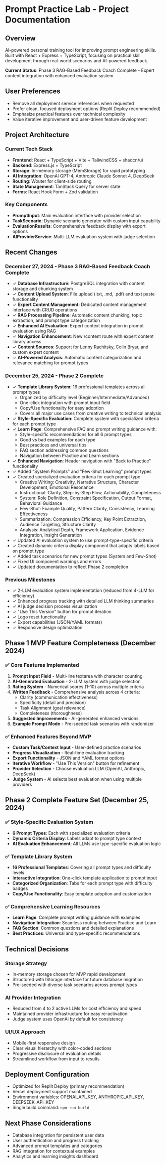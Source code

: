 # Prompt Practice Lab - Project Documentation

## Overview
AI-powered personal training tool for improving prompt engineering skills. Built with React + Express + TypeScript, focusing on practical skill development through real-world scenarios and AI-powered feedback.

**Current Status**: Phase 3 RAG-Based Feedback Coach Complete - Expert content integration with enhanced evaluation system

## User Preferences
- Remove all deployment service references when requested
- Prefer clean, focused deployment options (Replit Deploy recommended)
- Emphasize practical features over technical complexity
- Value iterative improvement and user-driven feature development

## Project Architecture

### Current Tech Stack
- **Frontend**: React + TypeScript + Vite + TailwindCSS + shadcn/ui
- **Backend**: Express.js + TypeScript
- **Storage**: In-memory storage (MemStorage) for rapid prototyping
- **AI Integration**: OpenAI GPT-4, Anthropic Claude Sonnet 4, DeepSeek
- **Routing**: Wouter for client-side routing
- **State Management**: TanStack Query for server state
- **Forms**: React Hook Form + Zod validation

### Key Components
- **PromptInput**: Main evaluation interface with provider selection
- **TaskScenario**: Dynamic scenario generator with custom input capability
- **EvaluationResults**: Comprehensive feedback display with export options
- **AIProviderService**: Multi-LLM evaluation system with judge selection

## Recent Changes

### December 27, 2024 - Phase 3 RAG-Based Feedback Coach Complete
- ✓ **Database Infrastructure**: PostgreSQL integration with content storage and chunking system
- ✓ **Content Upload System**: File upload (.txt, .md, .pdf) and text paste functionality
- ✓ **Expert Content Management**: Dedicated content management interface with CRUD operations
- ✓ **RAG Processing Pipeline**: Automatic content chunking, topic extraction, and prompt type categorization
- ✓ **Enhanced AI Evaluation**: Expert context integration in prompt evaluation using RAG
- ✓ **Navigation Enhancement**: New /content route with expert content library access
- ✓ **Content Sources**: Support for Lenny Rachitsky, Colin Bryar, and custom expert content
- ✓ **AI-Powered Analysis**: Automatic content categorization and relevance matching for prompt types

### December 25, 2024 - Phase 2 Complete
- ✓ **Template Library System**: 16 professional templates across all prompt types
  - Organized by difficulty level (Beginner/Intermediate/Advanced)
  - One-click integration with prompt input field
  - Copy/Use functionality for easy adoption
  - Covers all major use cases from creative writing to technical analysis
- ✓ **Style-Specific Evaluation**: Complete system with specialized criteria for each prompt type
- ✓ **Learn Page**: Comprehensive FAQ and prompt writing guidance with:
  - Style-specific recommendations for all 6 prompt types
  - Good vs bad examples for each type
  - Best practices and universal tips
  - FAQ section addressing common questions
  - Navigation between Practice and Learn sections
- ✓ **Enhanced Navigation**: Header navigation with "Back to Practice" functionality
- ✓ Added "System Prompts" and "Few-Shot Learning" prompt types
- ✓ Created specialized evaluation criteria for each prompt type:
  - Creative Writing: Creativity, Narrative Structure, Character Development, Emotional Resonance
  - Instructional: Clarity, Step-by-Step Flow, Actionability, Completeness
  - System: Role Definition, Constraint Specification, Output Format, Behavioral Guidance
  - Few-Shot: Example Quality, Pattern Clarity, Consistency, Learning Effectiveness
  - Summarization: Compression Efficiency, Key Point Extraction, Audience Targeting, Structure Clarity
  - Analysis: Analytical Depth, Framework Application, Evidence Integration, Insight Generation
- ✓ Updated AI evaluation system to use prompt-type-specific criteria
- ✓ Created dynamic criteria display component that adapts labels based on prompt type
- ✓ Added task scenarios for new prompt types (System and Few-Shot)
- ✓ Fixed UI component warnings and errors
- ✓ Updated documentation to reflect Phase 2 completion

### Previous Milestones
- ✓ 2-LLM evaluation system implementation (reduced from 4-LLM for efficiency)
- ✓ Enhanced progress tracking with detailed LLM thinking summaries
- ✓ AI judge decision process visualization
- ✓ "Use This Version" button for prompt iteration
- ✓ Logo reset functionality
- ✓ Export capabilities (JSON/YAML formats)
- ✓ Responsive design optimization

## Phase 1 MVP Feature Completeness (December 2024)

### ✅ Core Features Implemented
1. **Prompt Input Field** - Multi-line textarea with character counting
2. **AI-Generated Evaluation** - 2-LLM system with judge selection
3. **Rating System** - Numerical scores (1-10) across multiple criteria
4. **Written Feedback** - Comprehensive analysis across 4 criteria:
   - Clarity (communication effectiveness)
   - Specificity (detail and precision)  
   - Task Alignment (goal relevance)
   - Completeness (thoroughness)
5. **Suggested Improvements** - AI-generated enhanced versions
6. **Example Prompt Mode** - Pre-seeded task scenarios with randomizer

### ✅ Enhanced Features Beyond MVP
- **Custom Task/Context Input** - User-defined practice scenarios
- **Progress Visualization** - Real-time evaluation tracking
- **Export Functionality** - JSON and YAML format options
- **Iterative Workflow** - "Use This Version" button for refinement
- **Provider Selection** - Choose evaluation LLM (OpenAI, Anthropic, DeepSeek)
- **Judge System** - AI selects best evaluation when using multiple providers

## Phase 2 Complete Feature Set (December 25, 2024)

### ✅ Style-Specific Evaluation System
- **6 Prompt Types**: Each with specialized evaluation criteria
- **Dynamic Criteria Display**: Labels adapt to prompt type context
- **AI Evaluation Enhancement**: All LLMs use type-specific evaluation logic

### ✅ Template Library System  
- **16 Professional Templates**: Covering all prompt types and difficulty levels
- **Interactive Integration**: One-click template application to prompt input
- **Categorized Organization**: Tabs for each prompt type with difficulty badges
- **Copy/Use Functionality**: Easy template adoption and customization

### ✅ Comprehensive Learning Resources
- **Learn Page**: Complete prompt writing guidance with examples
- **Navigation Integration**: Seamless routing between Practice and Learn
- **FAQ Section**: Common questions and detailed explanations
- **Best Practices**: Universal and type-specific recommendations

## Technical Decisions

### Storage Strategy
- In-memory storage chosen for MVP rapid development
- Structured with IStorage interface for future database migration
- Pre-seeded with diverse task scenarios across prompt types

### AI Provider Integration
- Reduced from 4 to 2 active LLMs for cost efficiency and speed
- Maintained provider infrastructure for easy re-activation
- Judge system uses OpenAI by default for consistency

### UI/UX Approach
- Mobile-first responsive design
- Clear visual hierarchy with color-coded sections
- Progressive disclosure of evaluation details
- Streamlined workflow from input to results

## Deployment Configuration
- Optimized for Replit Deploy (primary recommendation)
- Vercel deployment support maintained
- Environment variables: OPENAI_API_KEY, ANTHROPIC_API_KEY, DEEPSEEK_API_KEY
- Single build command: `npm run build`

## Next Phase Considerations
- Database integration for persistent user data
- User authentication and progress tracking
- Advanced prompt templates and categories
- RAG integration for contextual examples
- Analytics and learning insights dashboard